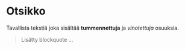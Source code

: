 # Otsikko


Tavallista tekstiä joka sisältää **tummennettuja** ja *vinotettuja* osuuksia.

>Lisätty blockquote
>...

